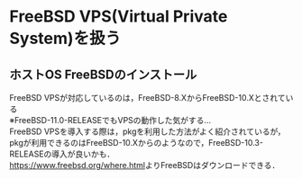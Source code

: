 # FreeBSD VPS(Virtual Private System)を扱う
## ホストOS FreeBSDのインストール
FreeBSD VPSが対応しているのは，FreeBSD-8.XからFreeBSD-10.Xとされている  
※FreeBSD-11.0-RELEASEでもVPSの動作した気がする…  
FreeBSD VPSを導入する際は，pkgを利用した方法がよく紹介されているが，pkgが利用できるのはFreeBSD-10.Xからのようなので，FreeBSD-10.3-RELEASEの導入が良いかも．  
<https://www.freebsd.org/where.html>よりFreeBSDはダウンロードできる．
